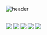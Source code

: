 ![header](https://capsule-render.vercel.app/api?type=rounded&color=gradient&height=200&section=footer&text=JaeDeokWang&fontSize=100)

<br>
<img src="https://img.shields.io/badge/Python-3766AB?style=flat-square&logo=Python&logoColor=white"/>
<img src="https://img.shields.io/badge/Python-3766AB?style=flat-square&logo=C&logoColor=white"/>
<img src="https://img.shields.io/badge/Python-3766AB?style=flat-square&logo=JavaScript&logoColor=white"/>
<img src="https://img.shields.io/badge/Python-3766AB?style=flat-square&logo=HTML5&logoColor=white"/>
<img src="https://img.shields.io/badge/Python-3766AB?style=flat-square&logo=JQuery&logoColor=white"/>

<!--
<img src="https://img.shields.io/badge/쓰고자하는_텍스트-컬러코드?style=flat-square&logo=simpleicons에서_아이콘이름&logoColor=white"/></a>&nbsp 
-->
<!--
**daskuku/daskuku** is a ✨ _special_ ✨ repository because its `README.md` (this file) appears on your GitHub profile.

Here are some ideas to get you started:

- 🔭 I’m currently working on ...
- 🌱 I’m currently learning ...
- 👯 I’m looking to collaborate on ...
- 🤔 I’m looking for help with ...
- 💬 Ask me about ...
- 📫 How to reach me: ...
- 😄 Pronouns: ...
- ⚡ Fun fact: ...
-->
